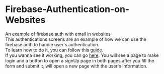 # Firebase-Authentication-on-Websites
An example of firebase auth with email in websites</br>
This authentications screens are an example of how we can use the firebase auth to handle user's authentication.</br>
To learn how to do it, you can follow this [guide](https://firebase.google.com/docs/auth/web/start).</br>
If you wanna see it working, you can go [here](https://formproject-472d7.firebaseapp.com/index.html). You will see a page to make login
and a button to open a signUp page in both pages after you fill the form and submit it, will open a new page with the user's information.
